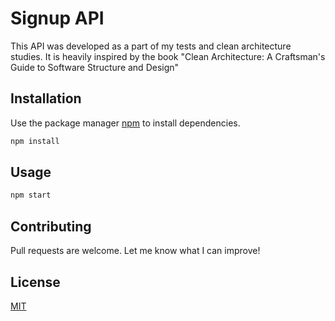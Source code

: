 # Signup API

This API was developed as a part of my tests and clean architecture studies. It is heavily inspired by the book "Clean Architecture: A Craftsman's Guide to Software Structure and Design"

## Installation

Use the package manager [npm](https://www.npmjs.com/) to install dependencies.

```bash
npm install
```

## Usage

```bash
npm start
```

## Contributing
Pull requests are welcome. Let me know what I can improve!

## License
[MIT](https://choosealicense.com/licenses/mit/)
